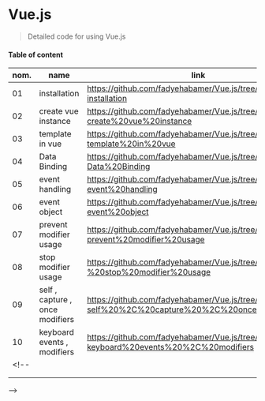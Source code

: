 # Vue.js
> Detailed code for using Vue.js
#### Table of content 

| nom.  | name  |  link  |
|---|---|---|
| 01  | installation  | https://github.com/fadyehabamer/Vue.js/tree/main/01-installation  |
| 02 | create vue instance  | https://github.com/fadyehabamer/Vue.js/tree/main/02-create%20vue%20instance  |
| 03  | template in vue  | https://github.com/fadyehabamer/Vue.js/tree/main/04-template%20in%20vue  |
| 04  | Data Binding  | https://github.com/fadyehabamer/Vue.js/tree/main/05-Data%20Binding  |
| 05  | event handling  | https://github.com/fadyehabamer/Vue.js/tree/main/06-event%20handling  
| 06 | event object  |  https://github.com/fadyehabamer/Vue.js/tree/main/07-event%20object |    |   |   |   |
| 07  | prevent modifier usage  | https://github.com/fadyehabamer/Vue.js/tree/main/08-prevent%20modifier%20usage |
| 08  | stop modifier usage  | https://github.com/fadyehabamer/Vue.js/tree/main/09-%20stop%20modifier%20usage  |
| 09  | self , capture , once modifiers  | https://github.com/fadyehabamer/Vue.js/tree/main/010-self%20%2C%20capture%20%2C%20once%20modifiers  |
| 10  | keyboard events , modifiers  | https://github.com/fadyehabamer/Vue.js/tree/main/011-keyboard%20events%20%2C%20modifiers  |
<!-- |   |   |   |
|   |   |   |
|   |   |   |  
 -->
